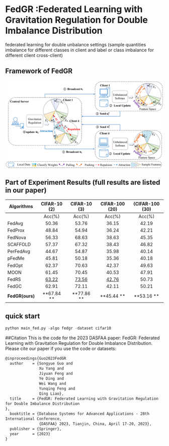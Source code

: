 # FedGR :Federated Learning with Gravitation Regulation for Double Imbalance Distribution
federated learning for double unbalance settings (sample quantities imbalance for different classes in client and label or class imbalance for different client cross-client)
## Framework of FedGR
![Framework of FedGR](https://github.com/Guosy-wxy/FedGR/blob/main/images/framework.png)
## Part of Experiment Results (full results are listed in our paper)
 | Algorithms      |        CIFAR-10 (2)        |       CIFAR-10 (3)        |       CIFAR-100 (20)       |      {CIFAR-100 (30)       |
| --------------- | :------------------------: | :-----------------------: | :------------------------: | :------------------------: |
|                 |           Acc(%)           |          Acc(%)           |           Acc(%)           |           Acc(%)           |
| FedAvg          |           50.36            |           53.76           |           36.15            |           42.19            |
| FedProx         |           48.84            |           54.94           |           36.24            |           42.21            |
| FedNova         |           56.33            |           68.63           |           38.63            |           45.35            |
| SCAFFOLD        |           57.37            |           67.32           |           38.43            |           46.82            |
| PerFedAvg       |           44.67            |           54.87           |           35.98            |           40.14            |
| pFedMe          |           45.81            |           50.18           |           35.36            |           40.18            |
| FedOpt          |           62.37            |           70.63           |           42.37            |           49.63            |
| MOON            |           61.45            |           70.45           |           40.53            |           47.91            |
| FedRS           |        <u>63.22</u>        |       <u>73.56</u>        |        <u>42.76</u>        |           50.73            |
| FedGC           |           62.91            |           72.11           |           42.11            |           50.21            |
| **FedGR(ours)** | **67.84 ** | **77.86 ** | **45.44 ** | **53.16 ** |
## quick start 
```python
python main_fed.py -algo fedgr -dataset cifar10
```
##Citation
This is the code for the 2023 DASFAA paper: FedGR: Federated Learning with Gravitation Regulation for Double Imbalance Distribution. Please cite our paper if you use the code or datasets:
```
@inproceedings{Guo2023FedGR
  author    = {Songyue Guo and
               Xu Yang and
               Jiyuan Feng and
               Ye Ding and 
               Wei Wang and
               Yunqing Feng and
               Qing Liao},
  title     = {FedGR: Federated Learning with Gravitation Regulation for Double Imbalance Distribution
},
  booktitle = {Database Systems for Advanced Applications - 28th International Conference,
               {DASFAA} 2023, Tianjin, China, April 17-20, 2023},
  publisher = {Springer},
  year      = {2023}
}
```
